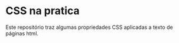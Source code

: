 <h1> CSS na pratica</h1>

<p>Este repositório traz algumas propriedades CSS aplicadas a texto de páginas html.</p>
